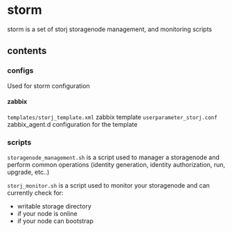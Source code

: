 # storm

storm is a set of storj storagenode management, and monitoring scripts

## contents

### configs

Used for storm configuration

#### zabbix

`templates/storj_template.xml` zabbix template
`userparameter_storj.conf` zabbix_agent.d configuration for the template

### scripts

`storagenode_management.sh` is a script used to manager a storagenode and perform common operations (identity generation, identity authorization, run, upgrade, etc..)

`storj_monitor.sh` is a script used to monitor your storagenode and can currently check for:

* writable storage directory
* if your node is online
* if your node can bootstrap
